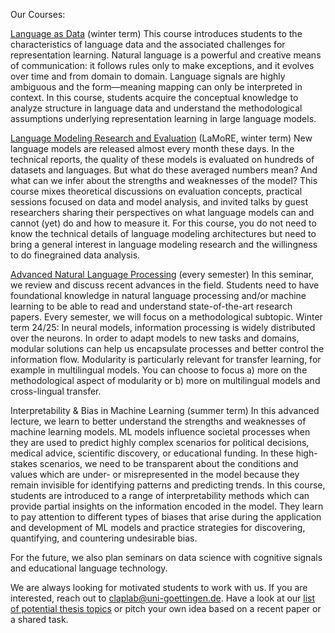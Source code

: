 

Our Courses: 

[Language as Data](https://studip.uni-goettingen.de/dispatch.php/course/scm?cid=3bc3ae326cd31765003ba6c82133ede9) (winter term)
This course introduces students to the characteristics of language data and the associated challenges for representation learning. Natural language is a powerful and creative means of communication: it follows rules only to make exceptions, and it evolves over time and from domain to domain. Language signals are highly ambiguous and the form—meaning mapping can only be interpreted in context. In this course, students acquire the conceptual knowledge to analyze structure in language data and understand the methodological assumptions underlying representation learning in large language models.

[Language Modeling Research and Evaluation](https://studip.uni-goettingen.de/dispatch.php/course/scm?cid=4bc154bf23baef5b9e9b4ae63a18c6f9) (LaMoRE, winter term)
New language models are released almost every month these days. In the technical reports, the quality of these models is evaluated on hundreds of datasets and languages. But what do these averaged numbers mean? And what can we infer about the strengths and weaknesses of the model? This course mixes theoretical discussions on evaluation concepts, practical sessions focused on data and model analysis, and invited talks by guest researchers sharing their perspectives on what language models can and cannot (yet) do and how to measure it. For this course, you do not need to know the technical details of language modeling architectures but need to bring a general interest in language modeling research and the willingness to do finegrained data analysis. 

[Advanced Natural Language Processing](https://studip.uni-goettingen.de/dispatch.php/course/scm?cid=28648918517fe54813d2eaf442b7bb1e) (every semester)
In this seminar, we review and discuss recent advances in the field. Students need to have foundational knowledge in natural language processing and/or machine learning  to be able to read and understand state-of-the-art research papers. Every semester, we will focus on a methodological subtopic.
Winter term 24/25: In neural models, information processing is widely distributed over the neurons. In order to adapt models to new tasks and domains, modular solutions can help us encapsulate processes and better control the information flow.  Modularity is particularly relevant for transfer learning, for example in multilingual models. You can choose to focus a) more on the methodological aspect of modularity or b) more on multilingual models and cross-lingual transfer. 

Interpretability & Bias in Machine Learning (summer term)
In this advanced lecture, we learn to  better understand the strengths and weaknesses of machine learning models. ML models influence societal processes when they are used to predict highly complex scenarios for political decisions, medical advice, scientific discovery, or educational funding. In these high-stakes scenarios, we need to be transparent about the conditions and values which are under- or misrepresented in the model because they remain invisible for identifying patterns and predicting trends. In this course, students are introduced to a range of interpretability methods which can provide partial insights on the information encoded in the model. They learn to pay attention to different types of biases that arise during the application and development of ML models and practice strategies for discovering, quantifying, and countering undesirable bias.

For the future, we also plan seminars on data science with cognitive signals and educational language technology. 

We are always looking for motivated students to work with us. If you are interested, reach out to claplab@uni-goettingen.de. 
Have a look at our [list of potential thesis topics](https://pad.gwdg.de/s/9xOdUnJMP) or pitch your own idea based on a recent paper or a shared task. 
